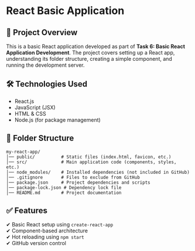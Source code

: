 # React Basic Application

## 📌 Project Overview
This is a basic React application developed as part of **Task 6: Basic React Application Development**. The project covers setting up a React app, understanding its folder structure, creating a simple component, and running the development server.

## 🛠️ Technologies Used
- React.js
- JavaScript (JSX)
- HTML & CSS
- Node.js (for package management)

## 📂 Folder Structure
```
my-react-app/
│── public/          # Static files (index.html, favicon, etc.)
│── src/             # Main application code (components, styles, etc.)
│── node_modules/    # Installed dependencies (not included in GitHub)
│── .gitignore       # Files to exclude from GitHub
│── package.json     # Project dependencies and scripts
│── package-lock.json # Dependency lock file
│── README.md        # Project documentation
```

## ✅ Features
✔ Basic React setup using `create-react-app`  
✔ Component-based architecture  
✔ Hot reloading using `npm start`  
✔ GitHub version control
